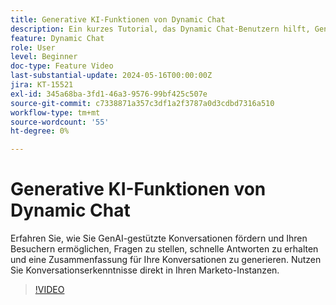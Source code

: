 ```yaml
---
title: Generative KI-Funktionen von Dynamic Chat
description: Ein kurzes Tutorial, das Dynamic Chat-Benutzern hilft, GenAI-gestützte Funktionen zu nutzen
feature: Dynamic Chat
role: User
level: Beginner
doc-type: Feature Video
last-substantial-update: 2024-05-16T00:00:00Z
jira: KT-15521
exl-id: 345a68ba-3fd1-46a3-9576-99bf425c507e
source-git-commit: c7338871a357c3df1a2f3787a0d3cdbd7316a510
workflow-type: tm+mt
source-wordcount: '55'
ht-degree: 0%

---
```


# Generative KI-Funktionen von Dynamic Chat

Erfahren Sie, wie Sie GenAI-gestützte Konversationen fördern und Ihren Besuchern ermöglichen, Fragen zu stellen, schnelle Antworten zu erhalten und eine Zusammenfassung für Ihre Konversationen zu generieren. Nutzen Sie Konversationserkenntnisse direkt in Ihren Marketo-Instanzen.

>[!VIDEO](https://video.tv.adobe.com/v/3454480/?learn=on&captions=ger)
